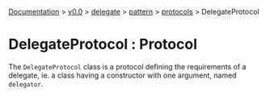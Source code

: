 [Documentation](/docs/documentation.md) >
 [v0.0](/docs/0.0/version.md) >
  [delegate](/docs/0.0/delegate/module.md) >
   [pattern](/docs/0.0/delegate/pattern/module.md) >
    [protocols](/docs/0.0/delegate/pattern/protocols/module.md) >
     DelegateProtocol

# DelegateProtocol : Protocol

The `DelegateProtocol` class is a protocol defining the requirements of a delegate, ie. a class having a constructor with one argument, named `delegator`.